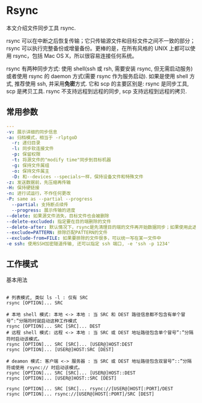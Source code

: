 # Rsync

本文介绍文件同步工具 rsync.

rsync 可以在中断之后恢复传输；它只传输源文件和目标文件之间不一致的部分；rsync 可以执行完整备份或增量备份。更棒的是，在所有风格的 UNIX 上都可以使用 rsync，包括 Mac OS X，所以很容易连接任何系统。

rsync 有两种同步方式: 使用 shell(ssh 或 rsh, 需要安装 rsync, 但无需启动服务) 或者使用 rsync 的 daemon 方式(需要 rsync 作为服务启动). 如果是使用 shell 方式, 推荐使用 ssh, 并采用**免密**方式.
它和 scp 的主要区别是: rsync 是同步工具, scp 是拷贝工具. rsync 不支持远程到远程的同步, scp 支持远程到远程的拷贝.

## 常用参数

``` yml
---
-v: 展示详细的同步信息
-a: 归档模式，相当于 -rlptgoD
  -r: 递归目录
  -l: 同步软连接文件
  -p: 保留权限
  -t: 将源文件的"modify time"同步到目标机器
  -g: 保持文件属组
  -o: 保持文件属主
  -D: 和--devices --specials一样，保持设备文件和特殊文件
-z: 发送数据前，先压缩再传输
-H: 保持硬链接
-n: 进行试运行，不作任何更改
-P: same as --partial --progress
  --partial: 支持断点续传
  --progress: 展示传输的进度
--delete: 如果源文件消失，目标文件也会被删除
--delete-excluded: 指定要在目的端删除的文件
--delete-after: 默认情况下，rsync是先清理目的端的文件再开始数据同步；如果使用此选项，则rsync会先进行数据同步，都完成后再删除那些需要清理的文件。
--exclude=PATTERN: 排除匹配PATTERN的文件
--exclude-from=FILE: 如果要排除的文件很多，可以统一写在某一文件中
-e ssh: 使用SSH加密隧道传输, 还可以指定 ssh 端口, -e 'ssh -p 1234'

```

## 工作模式

基本用法

``` shell

# 列表模式, 类似 ls -l : 仅有 SRC
rsync [OPTION]... SRC

# 本地 shell 模式: 本地 <-> 本地 : 当 SRC 和 DEST 路径信息都不包含有单个冒号”:”分隔符时就启动这种工作模式
rsync [OPTION]... SRC [SRC]... DEST
# 远程 shell 模式: 远程 <-> 本地 : 当 SRC 或 DEST 地址路径包含单个冒号”:”分隔符时启动该模式。
rsync [OPTION]... SRC [SRC]... [USER@]HOST:DEST
rsync [OPTION]... [USER@]HOST:SRC [DEST]

# deamon 模式: 客户端 <-> 服务器 : 当 SRC 或 DEST 地址路径包含双冒号”::”分隔符或使用 rsync:// 时启动该模式。
rsync [OPTION]... SRC [SRC]... [USER@]HOST::DEST
rsync [OPTION]... [USER@]HOST::SRC [DEST]

rsync [OPTION]... SRC [SRC]... rsync://[USER@]HOST[:PORT]/DEST
rsync [OPTION]... rsync://[USER@]HOST[:PORT]/SRC [DEST]


```
